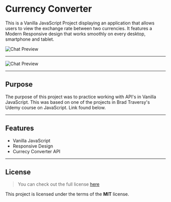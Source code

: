 # Currency Converter

This is a Vanilla JavaScript Project displaying an application that allows users to view the exchange rate between two currencies. It features a Modern Responsive design that works smoothly on every desktop, smartphone and tablet.


![Chat Preview](https://i.imgur.com/T2BrnD2.png)

---

![Chat Preview](https://i.imgur.com/Jd72eE6.png)

---

## Purpose

The purpose of this project was to practice working with API's in Vanilla JavaScript. This was based on one of the projects in Brad Traversy's Udemy course on JavaScript. Link found below.

---

## Features

- Vanilla JavaScript
- Responsive Design
- Currecy Converter API

---

## License

> You can check out the full license [here](https://github.com/IgorAntun/node-chat/blob/master/LICENSE)

This project is licensed under the terms of the **MIT** license.

